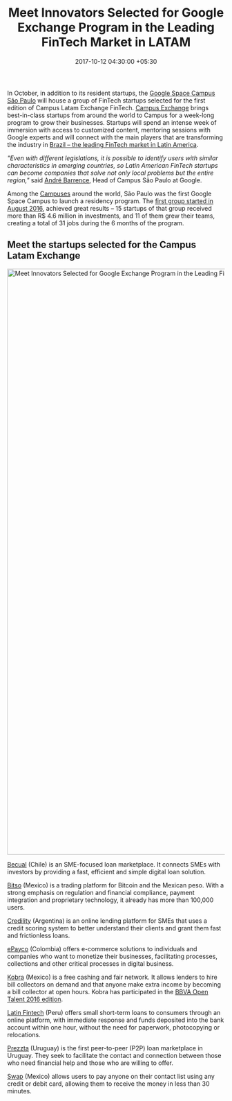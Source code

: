 ﻿---
title: Meet Innovators Selected for Google Exchange Program in the Leading FinTech
  Market in LATAM
date: 2017-10-12 04:30:00 +05:30
tags:
- Asia
- Becual
- Bitso
- Credility
- ePayco
- Europe
- insights
- Kobra
- Latin Fintech
- Prezzta
- Swap
- US
Person: Mariana Rodrigues
category:
- Fintech
- Insights
Markets:
- Asia
- Becual
- Bitso
- Credility
- ePayco
- Europe
- insights
- Kobra
- Latin Fintech
- Prezzta
- Swap
- US
type: post
status: publish
layout: post
---

<p>In October, in addition to its resident startups, the <a href="https://www.campus.co/sao-paulo/en/">Google Space Campus São Paulo</a> will house a group of FinTech startups selected for the first edition of Campus Latam Exchange FinTech. <a href="https://www.googleforentrepreneurs.com/">Campus Exchange</a> brings best-in-class startups from around the world to Campus for a week-long program to grow their businesses. Startups will spend an intense week of immersion with access to customized content, mentoring sessions with Google experts and will connect with the main players that are transforming the industry in <a href="https://letstalkpayments.com/brazil-will-become-the-leading-fintech-market-in-latin-america-qa-with-the-head-of-google-campus-in-san-paolo/">Brazil – the leading FinTech market in Latin America</a>. </p>
<p><i>"Even with different legislations, it is possible to identify users with similar characteristics in emerging countries, so Latin American FinTech startups can become companies that solve not only local problems but the entire region,"</i> said <a href="https://www.linkedin.com/in/andrebarrence/">André Barrence</a>, Head of Campus São Paulo at Google.</p>
<p>Among the <a href="https://www.googleforentrepreneurs.com/campuses/">Campuses</a> around the world, São Paulo was the first Google Space Campus to launch a residency program. The <a href="https://brasil.googleblog.com/2016/08/campus-sao-paulo-conheca-primeira-turma.html">first group started in August 2016</a>, achieved great results – 15 startups of that group received more than R$ 4.6 million in investments, and 11 of them grew their teams, creating a total of 31 jobs during the 6 months of the program.</p>
<h2>Meet the startups selected for the Campus Latam Exchange</h2>
<p><img class="aligncenter size-full wp-image-28125" src="https://s3-us-west-2.amazonaws.com/go-medici/uploads/2017/10/1111111111111.png" alt="Meet Innovators Selected for Google Exchange Program in the Leading FinTech Market in LATAM" width="1600" height="1352" /></p>
<p><a href="https://www.becual.com/home">Becual</a> (Chile) is an SME-focused loan marketplace. It connects SMEs with investors by providing a fast, efficient and simple digital loan solution.</p>
<p><a href="https://bitso.com/">Bitso</a> (Mexico) is a trading platform for Bitcoin and the Mexican peso. With a strong emphasis on regulation and financial compliance, payment integration and proprietary technology, it already has more than 100,000 users.</p>
<p><a href="http://www.credility.com/">Credility</a> (Argentina) is an online lending platform for SMEs that uses a credit scoring system to better understand their clients and grant them fast and frictionless loans.</p>
<p><a href="https://epayco.co/">ePayco</a> (Colombia) offers e-commerce solutions to individuals and companies who want to monetize their businesses, facilitating processes, collections and other critical processes in digital business.</p>
<p><a href="https://kobra.red/">Kobra</a> (Mexico) is a free cashing and fair network. It allows lenders to hire bill collectors on demand and that anyone make extra income by becoming a bill collector at open hours. Kobra has participated in the <a href="https://letstalkpayments.com/announcing-the-results-of-bbva-open-talent-2016-winners-defining-the-future-of-fintech-around-the-world/">BBVA Open Talent 2016 edition</a>. </p>
<p><a href="https://latinfintech.com/">Latin Fintech</a> (Peru) offers small short-term loans to consumers through an online platform, with immediate response and funds deposited into the bank account within one hour, without the need for paperwork, photocopying or relocations.</p>
<p><a href="https://www.prezzta.com/">Prezzta</a> (Uruguay) is the first peer-to-peer (P2P) loan marketplace in Uruguay. They seek to facilitate the contact and connection between those who need financial help and those who are willing to offer.</p>
<p><a href="http://swapme.mx/">Swap</a> (Mexico) allows users to pay anyone on their contact list using any credit or debit card, allowing them to receive the money in less than 30 minutes.</p>
